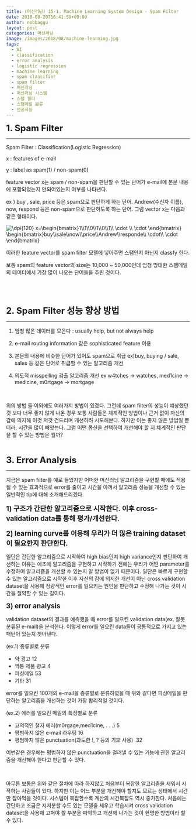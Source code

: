 ```yaml
---
title: (머신러닝) 15-1. Machine Learning System Design - Spam Filter
date: 2018-08-20T16:41:59+09:00
author: nobbaggu
layout: post
categories: 머신러닝
image: /images/2018/08/machine-learning.jpg
tags:
  - AI
  - classification
  - error analysis
  - logistic regression
  - machine learning
  - spam claasifier
  - spam filter
  - 머신러닝
  - 머신러닝 시스템
  - 스팸 필터
  - 스팸메일 분류
  - 인공지능
---
```

<span style="font-size: 18pt;"><strong>1. Spam Filter</strong></span>

* * *

Spam Filter : Classification(Logistic Regression)

x : features of e-mail

y : label as spam(1) / non-spam(0)

feature vector x는 spam / non-spam을 판단할 수 있는 단어가 e-mail에 본문 내용에 포함되었는지 안되어있는지 여부를 나타낸다.

ex ) buy , sale, price 등은 spam으로 판단하게 하는 단어. Andrew(수신자 이름), now, respond 등은 non-spam으로 판단하도록 하는 단어. 그럼 vector x는 다음과 같은 형태이다.

<img src="https://latex.codecogs.com/gif.latex?\dpi{120}&space;x=\begin{bmatrix}1\\1\\0\\1\\0\\1\\&space;\cdot&space;\\&space;\cdot&space;\end{bmatrix}&space;\begin{bmatrix}buy\\sale\\now\\price\\Andrew\\responde\\&space;\cdot\\&space;\cdot&space;\end{bmatrix}" alt="\dpi{120} x=\begin{bmatrix}1\\1\\0\\1\\0\\1\\ \cdot \\ \cdot \end{bmatrix} \begin{bmatrix}buy\\sale\\now\\price\\Andrew\\responde\\ \cdot\\ \cdot \end{bmatrix}" align="absmiddle" /> 

이러한 feature vector를 spam filter 모델에 넣어주면 스팸인지 아닌지 classfy 한다.

보통 spam의 feature vector의 size는 10,000 ~ 50,000인데 엄청 방대한 스팸메일의 데이터에서 가장 많이 나오는 단어들을 추린 것이다.

&nbsp;

&nbsp;

<span style="font-size: 18pt;"><strong>2. Spam Filter 성능 향상 방법</strong></span>

* * *

1) 엄청 많은 데이터를 모은다 : usually help, but not always help

2) e-mail routing information 같은 sophisticated feature 이용

3) 본문의 내용에 비슷한 단어가 있어도 spam으로 취급 ex)buy, buying / sale, sales 등 같은 단어로 취급할 수 있는 알고리즘 개선

4) 의도적 misspelling 검출 알고리즘 개선 ex w4tches → watches, med1cine → medicine, m0rtgage → mortgage

&nbsp;

위의 방법 들 이외에도 여러가지 방법이 있겠다. 그런데 spam filter의 성능이 예상했던 것 보다 너무 좋지 않게 나온 경우 보통 사람들은 체계적인 방법이나 근거 없이 자신의 감에 의지해 이것 저것 건드리며 개선하려 시도해본다. 하지만 이는 좋지 않은 방법일 뿐더러, 시간을 많이 빼앗는다. 그럼 어떤 옵션을 선택하여 개선해야 할 지 체계적인 판단을 할 수 있는 방법은 뭘까?

&nbsp;

<span style="font-size: 18pt;"><strong>3. Error Analysis</strong></span>

* * *

지금은 spam filter를 예로 들었지만 어떠한 머신러닝 알고리즘을 구현할 때에도 적용될 수 있는 효과적으로 error를 줄이고 시간을 아껴서 알고리즘 성능을 개선할 수 있는 일반적인 tip에 대해 소개해드리겠다.

<span style="font-size: 14pt;"><strong>1) 구조가 간단한 알고리즘으로 시작한다. 이후 cross-validation data를 통해 평가/개선한다.</strong></span>

<span style="font-size: 14pt;"><strong>2) learning curve를 이용해 우리가 더 많은 training dataset이 필요한지 판단한다.</strong></span>

일단은 간단한 알고리즘으로 시작하여 high bias인지 high variance인지 판단하여 개선하는 이유는 애초에 알고리즘을 구현하고 시작하기 전에는 우리가 어떤 parameter를 수정하여 알고리즘을 개선할 수 있는지 알 방법이 없기 때문이다. 일단은 빠르게 구현할 수 있는 알고리즘으로 시작한 이후 자신의 감에 의지한 개선이 아닌 cross validation dataset을 사용해 정량적인 error를 일으키는 원인을 판단하고 수정해 나가는 것이 시간을 절약할 수 있는 길이다.

<span style="font-size: 14pt;"><strong>3) error analysis</strong></span>

validation dataset의 결과를 예측했을 때 error를 일으킨 validation data(ex. 잘못 분류된 e-mail)을 분석한다. 이렇게 error를 일으킨 data들이 공통적으로 가지고 있는 패턴이 있는지 찾아낸다.

(ex.1) 종류별로 분류

  * 약 광고 12
  * 짝퉁 제품 광고 4
  * 피싱메일 53
  * 기타 31

error를 일으킨 100개의 e-mail을 종류별로 분류하였을 때 위와 같다면 피싱메일을 판단하는 알고리즘을 개선하는 것이 가장 합리적일 것이다.

(ex.2) 에러를 일으킨 메일의 특징별로 분류

  * 고의적인 철자 에러(m0rgage,med1cine, . . .) 5
  * 평범하지 않은 e-mail 라우팅 16
  * 평범하지 않은 punctuation(과도한 !, ? 등의 기호 사용)  32

이번같은 경우에는 평범하지 않은 punctuation을 걸러낼 수 있는 기능에 관한 알고리즘을 개선해야 한다고 판단할 수 있다.

&nbsp;

아무튼 보통은 위와 같은 절차에 따라 하지않고 처음부터 복잡한 알고리즘을 세워서 시작하는 사람들이 있다. 하지만 이는 어느 부분을 개선해야 할지도 모르는 상태에서 시간만 잡아먹을 것이다. 시스템이 복잡할수록 계산의 시간복잡도 역시 증가한다. 처음에는 간단하고 조금은 지저분할 수도 있는 모델을 세우고 학습시켜 cross validation dataset을 사용해 고쳐야 할 부분을 파악하고 개선해 나가는 것이 현명한 방법이라 할 수 있다.
